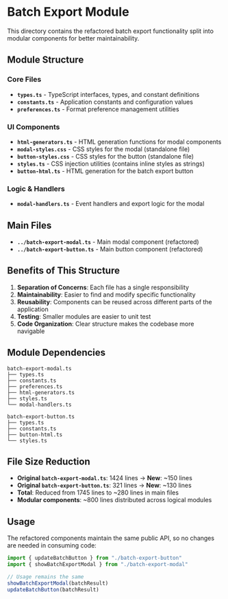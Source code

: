 # Batch Export Module

This directory contains the refactored batch export functionality split into modular components for better maintainability.

## Module Structure

### Core Files

- **`types.ts`** - TypeScript interfaces, types, and constant definitions
- **`constants.ts`** - Application constants and configuration values
- **`preferences.ts`** - Format preference management utilities

### UI Components

- **`html-generators.ts`** - HTML generation functions for modal components
- **`modal-styles.css`** - CSS styles for the modal (standalone file)
- **`button-styles.css`** - CSS styles for the button (standalone file)
- **`styles.ts`** - CSS injection utilities (contains inline styles as strings)
- **`button-html.ts`** - HTML generation for the batch export button

### Logic & Handlers

- **`modal-handlers.ts`** - Event handlers and export logic for the modal

## Main Files

- **`../batch-export-modal.ts`** - Main modal component (refactored)
- **`../batch-export-button.ts`** - Main button component (refactored)

## Benefits of This Structure

1. **Separation of Concerns**: Each file has a single responsibility
2. **Maintainability**: Easier to find and modify specific functionality
3. **Reusability**: Components can be reused across different parts of the application
4. **Testing**: Smaller modules are easier to unit test
5. **Code Organization**: Clear structure makes the codebase more navigable

## Module Dependencies

```
batch-export-modal.ts
├── types.ts
├── constants.ts
├── preferences.ts
├── html-generators.ts
├── styles.ts
└── modal-handlers.ts

batch-export-button.ts
├── types.ts
├── constants.ts
├── button-html.ts
└── styles.ts
```

## File Size Reduction

- **Original `batch-export-modal.ts`**: 1424 lines → **New**: ~150 lines
- **Original `batch-export-button.ts`**: 321 lines → **New**: ~130 lines
- **Total**: Reduced from 1745 lines to ~280 lines in main files
- **Modular components**: ~800 lines distributed across logical modules

## Usage

The refactored components maintain the same public API, so no changes are needed in consuming code:

```typescript
import { updateBatchButton } from "./batch-export-button"
import { showBatchExportModal } from "./batch-export-modal"

// Usage remains the same
showBatchExportModal(batchResult)
updateBatchButton(batchResult)
```
